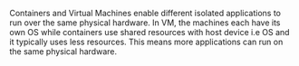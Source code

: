Containers and Virtual Machines enable different isolated applications to run over the same physical hardware. In VM, the machines each have its own OS while containers use shared resources with host device i.e OS and it typically uses less resources. This means more applications can run on the same physical hardware.
